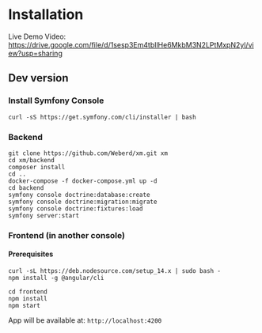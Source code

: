 # Installation

Live Demo Video: https://drive.google.com/file/d/1sesp3Em4tbIlHe6MkbM3N2LPtMxpN2yl/view?usp=sharing

## Dev version

### Install Symfony Console

`curl -sS https://get.symfony.com/cli/installer | bash`

### Backend
```
git clone https://github.com/Weberd/xm.git xm
cd xm/backend
composer install
cd ..
docker-compose -f docker-compose.yml up -d
cd backend
symfony console doctrine:database:create
symfony console doctrine:migration:migrate
symfony console doctrine:fixtures:load
symfony server:start
```

### Frontend (in another console)

#### Prerequisites
```
curl -sL https://deb.nodesource.com/setup_14.x | sudo bash -
npm install -g @angular/cli
```

```
cd frontend
npm install
npm start
```

App will be available at:
`http://localhost:4200`

